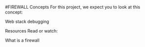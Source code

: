#FIREWALL
Concepts
For this project, we expect you to look at this concept:

Web stack debugging

Resources
Read or watch:

What is a firewall
